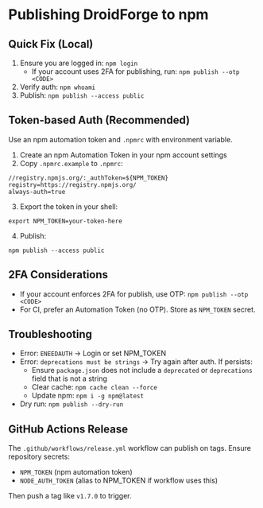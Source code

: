 # Publishing DroidForge to npm

## Quick Fix (Local)
1. Ensure you are logged in: `npm login`
   - If your account uses 2FA for publishing, run: `npm publish --otp <CODE>`
2. Verify auth: `npm whoami`
3. Publish: `npm publish --access public`

## Token-based Auth (Recommended)
Use an npm automation token and `.npmrc` with environment variable.

1. Create an npm Automation Token in your npm account settings
2. Copy `.npmrc.example` to `.npmrc`:

```
//registry.npmjs.org/:_authToken=${NPM_TOKEN}
registry=https://registry.npmjs.org/
always-auth=true
```

3. Export the token in your shell:

```
export NPM_TOKEN=your-token-here
```

4. Publish:

```
npm publish --access public
```

## 2FA Considerations
- If your account enforces 2FA for publish, use OTP: `npm publish --otp <CODE>`
- For CI, prefer an Automation Token (no OTP). Store as `NPM_TOKEN` secret.

## Troubleshooting
- Error: `ENEEDAUTH` → Login or set NPM_TOKEN
- Error: `deprecations must be strings` → Try again after auth. If persists:
  - Ensure `package.json` does not include a `deprecated` or `deprecations` field that is not a string
  - Clear cache: `npm cache clean --force`
  - Update npm: `npm i -g npm@latest`
- Dry run: `npm publish --dry-run`

## GitHub Actions Release
The `.github/workflows/release.yml` workflow can publish on tags. Ensure repository secrets:
- `NPM_TOKEN` (npm automation token)
- `NODE_AUTH_TOKEN` (alias to NPM_TOKEN if workflow uses this)

Then push a tag like `v1.7.0` to trigger.
